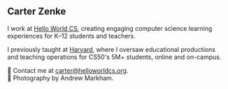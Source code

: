 ## Carter Zenke

I work at [Hello World CS](https://helloworldcs.org/), creating engaging computer science learning experiences for K–12 students and teachers.

I previously taught at [Harvard](https://www.harvard.edu/), where I oversaw educational productions and teaching operations for CS50's 5M+ students, online and on-campus.

👋 Contact me at <carter@helloworldcs.org>.\
📸 Photography by Andrew Markham.
